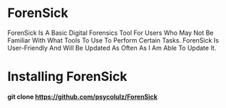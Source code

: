 # ForenSick
ForenSick Is A Basic Digital Forensics Tool For Users Who May Not Be Familiar With What Tools To Use To Perform Certain Tasks. ForenSick Is User-Friendly And Will Be Updated As Often As I Am Able To Update It.


# Installing ForenSick
#### git clone https://github.com/psycolulz/ForenSick
 

